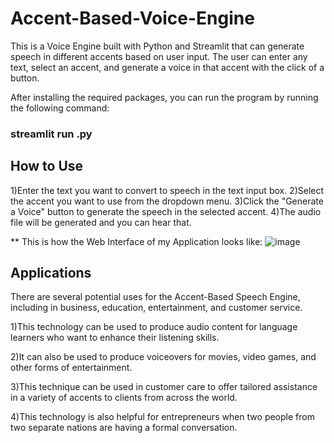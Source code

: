 # Accent-Based-Voice-Engine

This is a Voice Engine built with Python and Streamlit that can generate speech in different accents based on user input. The user can enter any text, select an accent, and generate a voice in that accent with the click of a button.

After installing the required packages, you can run the program by running the following command:
### streamlit run <file name>.py

## How to Use
1)Enter the text you want to convert to speech in the text input box.
2)Select the accent you want to use from the dropdown menu.
3)Click the "Generate a Voice" button to generate the speech in the selected accent.
4)The audio file will be generated and you can hear that.

** This is how the Web Interface of my Application looks like: 
![image](https://user-images.githubusercontent.com/110174850/226158906-20a2e84c-5506-4180-b94d-7cb9e69d24b2.png)

## Applications
There are several potential uses for the Accent-Based Speech Engine, including in business,
education, entertainment, and customer service.

1)This technology can be used to produce audio content for language learners who want
to enhance their listening skills.
  
2)It can also be used to produce voiceovers for movies, video games, and other forms of
entertainment.
  
3)This technique can be used in customer care to offer tailored assistance in a variety of
accents to clients from across the world.
  
4)This technology is also helpful for entrepreneurs when two people from two separate
nations are having a formal conversation.
